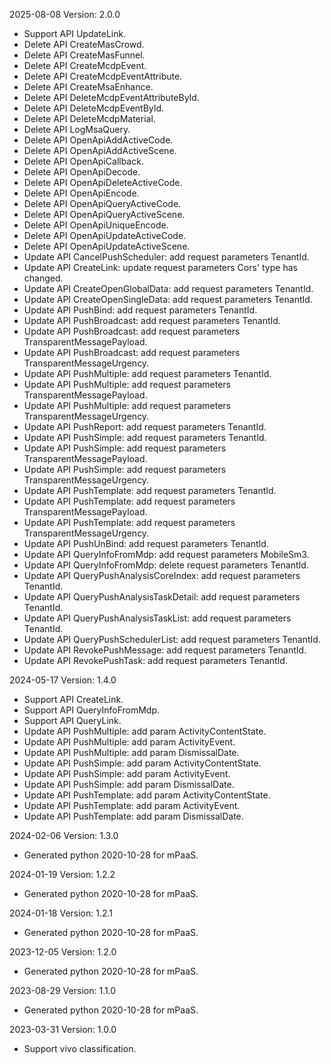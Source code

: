 2025-08-08 Version: 2.0.0
- Support API UpdateLink.
- Delete API CreateMasCrowd.
- Delete API CreateMasFunnel.
- Delete API CreateMcdpEvent.
- Delete API CreateMcdpEventAttribute.
- Delete API CreateMsaEnhance.
- Delete API DeleteMcdpEventAttributeById.
- Delete API DeleteMcdpEventById.
- Delete API DeleteMcdpMaterial.
- Delete API LogMsaQuery.
- Delete API OpenApiAddActiveCode.
- Delete API OpenApiAddActiveScene.
- Delete API OpenApiCallback.
- Delete API OpenApiDecode.
- Delete API OpenApiDeleteActiveCode.
- Delete API OpenApiEncode.
- Delete API OpenApiQueryActiveCode.
- Delete API OpenApiQueryActiveScene.
- Delete API OpenApiUniqueEncode.
- Delete API OpenApiUpdateActiveCode.
- Delete API OpenApiUpdateActiveScene.
- Update API CancelPushScheduler: add request parameters TenantId.
- Update API CreateLink: update request parameters Cors' type has changed.
- Update API CreateOpenGlobalData: add request parameters TenantId.
- Update API CreateOpenSingleData: add request parameters TenantId.
- Update API PushBind: add request parameters TenantId.
- Update API PushBroadcast: add request parameters TenantId.
- Update API PushBroadcast: add request parameters TransparentMessagePayload.
- Update API PushBroadcast: add request parameters TransparentMessageUrgency.
- Update API PushMultiple: add request parameters TenantId.
- Update API PushMultiple: add request parameters TransparentMessagePayload.
- Update API PushMultiple: add request parameters TransparentMessageUrgency.
- Update API PushReport: add request parameters TenantId.
- Update API PushSimple: add request parameters TenantId.
- Update API PushSimple: add request parameters TransparentMessagePayload.
- Update API PushSimple: add request parameters TransparentMessageUrgency.
- Update API PushTemplate: add request parameters TenantId.
- Update API PushTemplate: add request parameters TransparentMessagePayload.
- Update API PushTemplate: add request parameters TransparentMessageUrgency.
- Update API PushUnBind: add request parameters TenantId.
- Update API QueryInfoFromMdp: add request parameters MobileSm3.
- Update API QueryInfoFromMdp: delete request parameters TenantId.
- Update API QueryPushAnalysisCoreIndex: add request parameters TenantId.
- Update API QueryPushAnalysisTaskDetail: add request parameters TenantId.
- Update API QueryPushAnalysisTaskList: add request parameters TenantId.
- Update API QueryPushSchedulerList: add request parameters TenantId.
- Update API RevokePushMessage: add request parameters TenantId.
- Update API RevokePushTask: add request parameters TenantId.


2024-05-17 Version: 1.4.0
- Support API CreateLink.
- Support API QueryInfoFromMdp.
- Support API QueryLink.
- Update API PushMultiple: add param ActivityContentState.
- Update API PushMultiple: add param ActivityEvent.
- Update API PushMultiple: add param DismissalDate.
- Update API PushSimple: add param ActivityContentState.
- Update API PushSimple: add param ActivityEvent.
- Update API PushSimple: add param DismissalDate.
- Update API PushTemplate: add param ActivityContentState.
- Update API PushTemplate: add param ActivityEvent.
- Update API PushTemplate: add param DismissalDate.


2024-02-06 Version: 1.3.0
- Generated python 2020-10-28 for mPaaS.

2024-01-19 Version: 1.2.2
- Generated python 2020-10-28 for mPaaS.

2024-01-18 Version: 1.2.1
- Generated python 2020-10-28 for mPaaS.

2023-12-05 Version: 1.2.0
- Generated python 2020-10-28 for mPaaS.

2023-08-29 Version: 1.1.0
- Generated python 2020-10-28 for mPaaS.

2023-03-31 Version: 1.0.0
- Support vivo classification.

